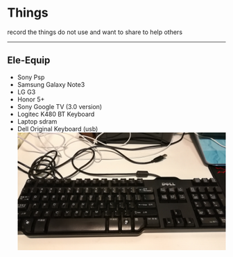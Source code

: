 # Things
record the things do not use and want to share to help others

---
## Ele-Equip

* Sony Psp
* Samsung Galaxy Note3
* LG G3
* Honor 5+
* Sony Google TV (3.0 version)
* Logitec K480 BT Keyboard
* Laptop sdram
* Dell Original Keyboard (usb) ![try](https://github.com/bluefalconjun/Things/blob/master/pics/IMG_20170526_220752.jpg)

